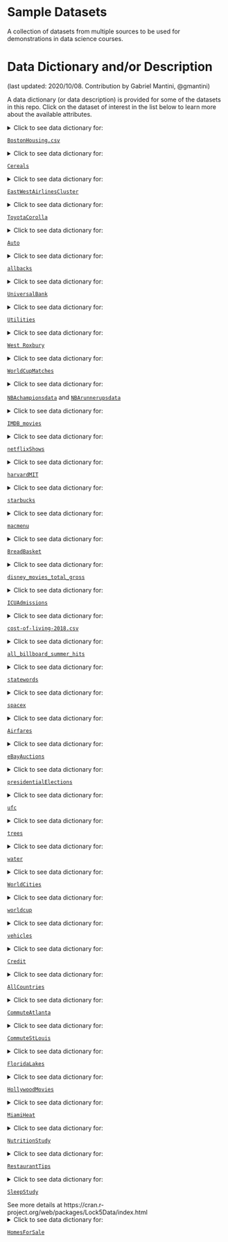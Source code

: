 # Sample Datasets

A collection of datasets from multiple sources to be used for demonstrations in data science courses. 

# Data Dictionary and/or Description
(last updated: 2020/10/08. Contribution by Gabriel Mantini, @gmantini)

A data dictionary (or data description) is provided for some of the datasets in this repo. Click on the dataset of interest in the list below to learn more about the available attributes.

<details>
  <summary> Click to see data dictionary for: 

  [`BostonHousing.csv`](https://github.com/reisanar/datasets/blob/master/BostonHousing.csv)
  </summary> This dataset contains information collected by the US Census Service concerning housing in the area of Boston Massachusetts. It was obtained from the StatLib archive (http://lib.stat.cmu.edu/datasets/boston). The dataset has 506 cases.
Source: The data was originally published by Harrison, D. and Rubinfeld, D.L. `Hedonic prices and the demand for clean air`, J. Environ. Economics & Management, vol.5, 81-102, 1978.
There are 14 attributes in each case of the dataset. They are:

  
  Variables |  Description
------------|----------------------------------------------------------------
`CRIM`      | Crime rate
`ZN`        | Percentage of residential land zoned for lots over 25,000 ft2
`INDUS`     | Percentage of land occupied by non-retail business
`CHAS`      | Does tract bound Charles River (`= 1` if tract bounds river, `= 0` otherwise)
`NOX`       | Nitric oxide concentration (parts per 10 million)
`RM`        | Average number of rooms per dwelling
`AGE`       | Percentage of owner-occupied units built prior to 1940
`DIS`       | Weighted distances to five Boston employment centers
`RAD`       | Index of accessibility to radial highways
`TAX`       | Full-value property tax rate per $10,000
`PTRATIO`   | Pupil-to-teacher ratio by town
`LSTAT`     | Percentage of lower status of the population
`MEDV`      | Median value of owner-occupied homes in $1000s
`CAT.MEDV`  | Is median value of owner-occupied homes in tract above $30,000 (`CAT.MEDV = 1`) or not (`CAT.MEDV = 0`)

</details>

<details>
  <summary> Click to see data dictionary for: 

  [`Cereals`](https://github.com/reisanar/datasets/blob/master/Cereals.csv)
  </summary> Source: DATA ANALYSIS FOR STUDENT LEARNING (DASL)
  
  Variables |  Description
------------|----------------------------------------------------------------
`Name`      | Name of cereal
`mfr`        | Manufacturer of cereal where A = American Home Food Products; G = General Mills; K = Kelloggs; N = Nabisco; P = Post; Q = Quaker Oats; R = Ralston Purina
`type`     | cold or hot
`calories`      | calories per serving
`protein`       | grams of protein
`fat`        | grams of fat
`sodium`       | milligrams of sodium
`fiber`       | grams of dietary fiber
`carbo`       | grams of complex carbohydrates
`sugars`       | grams of sugars
`potass`   | milligrams of potassium
`vitamins`     | vitamins and minerals - 0, 25, or 100, indicating the typical percentage of FDA recommended
`shelf`      | display shelf (1, 2, or 3, counting from the floor)
`weight`  | weight in ounces of one serving
`cups`  | number of cups in one serving
`rating`  | a rating of the cereals calculated by Consumer Reports


</details>

<details>
  <summary> Click to see data dictionary for: 

  [`EastWestAirlinesCluster`](https://github.com/reisanar/datasets/blob/master/EastWestAirlinesCluster.csv)
  </summary> East-West Airlines is trying to learn more about its customers.  Key issues are their flying patterns, earning and use of frequent flyer rewards, and use of the airline credit card.  The task is to identify customer segments via clustering.   			 
Source: Based upon real business data; company names have been changed.   
  
  Variables |  Description 
------------|----------------------------------------------------------------
`ID#`      | Unique ID
`Balance`        | Number of miles eligible for award travel
`Qual_miles`     | Number of miles counted as qualifying for Topflight status
`cc1_miles`      | Number of miles earned with freq. flyer credit card in the past 12 months:
`cc2_miles`       | Number of miles earned with Rewards credit card in the past 12 months:
`cc3_miles`        | Number of miles earned with Small Business credit card in the past 12 months:
`note: miles bins`       | 1 = under 5,000. 2 = 5,000 - 10,000. 3 = 10,001 - 25,000. 4 = 25,001 - 50,000. 5 = over 50,000
`Bonus_miles`       | Number of miles earned from non-flight bonus transactions in the past 12 months
`Bonus_trans`       | Number of non-flight bonus transactions in the past 12 months
`Flight_miles_12mo`       | Number of flight miles in the past 12 months
`Flight_trans_12`   | Number of flight transactions in the past 12 months
`Days_since_enroll`     |  Number of days since Enroll_date
`Award?`      | Dummy variable for Last_award (1=not null, 0=null)


</details>

<details>
  <summary> Click to see data dictionary for: 

  [`ToyotaCorolla`](https://github.com/reisanar/datasets/blob/master/ToyotaCorolla.csv)
  </summary> 
  
  Variables |  Description
------------|----------------------------------------------------------------
`Id`        | Record_ID
`Model`     | Model Description
`Price`      | Offer Price in EUROs
`Age_08_04`       | Age in months as in August 2004
`Mfg_Month`        | Manufacturing month (1-12)
`Mfg_Year`       | Manufacturing Year
`KM`       | Accumulated Kilometers on odometer
`Fuel_Type`       | Fuel Type (Petrol, Diesel, CNG)
`HP`       | Horse Power
`Met_Color`       | Metallic Color?  (Yes=1, No=0)
`Color`       | Color (Blue, Red, Grey, Silver, Black, etc.)
`Automatic`   | Automatic ( (Yes=1, No=0)
`CC`     | Cylinder Volume in cubic centimeters
`Doors`      | Number of doors
`Cylinders`  | Number of cylinders
`Gears`  | Number of gear positions
`Quarterly_Tax`  | Quarterly road tax in EUROs
`Weight`     | Weight in Kilograms
`Mfr_Guarantee`      | Within Manufacturer's Guarantee period  (Yes=1, No=0)
`BOVAG_Guarantee`       | BOVAG (Dutch dealer network) Guarantee  (Yes=1, No=0)
`Guarantee_Period`        | Guarantee period in months
`ABS`       | Anti-Lock Brake System (Yes=1, No=0)
`Airbag_1`       | Driver_Airbag  (Yes=1, No=0)
`Airbag_2`       | Passenger Airbag  (Yes=1, No=0)
`Airco`       | Airconditioning  (Yes=1, No=0)
`Automatic_airco`   | Automatic Airconditioning  (Yes=1, No=0)
`Boardcomputer`     | Boardcomputer  (Yes=1, No=0)
`CD_Player`      | CD Player  (Yes=1, No=0)
`Central_Lock`  | Central Lock  (Yes=1, No=0)
`Powered_Windows`  | Powered Windows  (Yes=1, No=0)
`Power_Steering`  | Power Steering  (Yes=1, No=0)
`Radio`        | Radio  (Yes=1, No=0)
`Mistlamps`       | Mistlamps  (Yes=1, No=0)
`Sport_Model`       | Sport Model  (Yes=1, No=0)
`Backseat_Divider`       | Backseat Divider  (Yes=1, No=0)
`Metallic_Rim`       | Metallic Rim  (Yes=1, No=0)
`Radio_cassette`   | Radio Cassette  (Yes=1, No=0)
`Parking_Assistant`     | Parking assistance system  (Yes=1, No=0)
`Tow_Bar`      | Tow Bar  (Yes=1, No=0)


</details>

<details>
  <summary> Click to see data dictionary for:
    
  [`Auto`](https://github.com/reisanar/datasets/blob/master/Auto.csv)
  </summary> Gas mileage, horsepower, and other information for 392 vehicles.
  
 Variables    |  Description
------------  |----------------------------------------------------------------
`mpg`         | miles per gallon
`cylinders`   | Number of cylinders between 4 and 8
`displacement`| Engine displacement (cu. inches)
`horsepower`  | Engine horsepower
`weight`      | Vehicle weight (lbs.)
`acceleration`| Time to accelerate from 0 to 60 mph (sec.)
`year`        | Model year (modulo 100)
`origin`      | Origin of car (1. American, 2. European, 3. Japanese)
`name`        | Vehicle name

</details>

<details>
  <summary> Click to see data dictionary for:
    
  [`allbacks`](https://github.com/reisanar/datasets/blob/master/allbacks.csv)
  </summary> The allbacks data frame gives measurements on the volume and weight of 15 books, some of which are softback (pb) and some which are hardback (hb). Area of the hardback covers is also included.
  
 Variables    |  Description
------------  |----------------------------------------------------------------
`volume`      | book volumes in cubic centimeters
`area`        | hard board cover areas in square centimeters
`weight`| book weights in grams
`cover`  | a factor with levels hb hardback, pb paperback

</details>

<details>
  <summary> Click to see data dictionary for:
    
  [`UniversalBank`](https://github.com/reisanar/datasets/blob/master/UniversalBank.csv)
  </summary> 
  
 Variables    |  Description
------------  |----------------------------------------------------------------
`ID`      | Customer ID
`Age`        | Customer's age in completed years
`Experience` | #years of professional experience
`Income`  | Annual income of the customer ($000)
`ZIPCode`      | Home Address ZIP code
`Family`        | Family size of the customer
`CCAvg`| Avg. spending on credit cards per month ($000)
`Education`  | Education Level. 1: Undergrad; 2: Graduate; 3: Advanced/Professional
`Mortgage`      | Value of house mortgage if any. ($000)
`Personal Loan`        | Did this customer accept the personal loan offered in the last campaign?
`Securities Account` | Does the customer have a securities account with the bank?
`CD Account`  | Does the customer have a certificate of deposit (CD) account with the bank?
`Online`      | Does the customer use internet banking facilities?
`CreditCard`        | Does the customer use a credit card issued by UniversalBank?

</details>

<details>
  <summary> Click to see data dictionary for:
    
  [`Utilities`](https://github.com/reisanar/datasets/blob/master/Utilities.csv)
  </summary> 
  
 Variables    |  Description
------------  |----------------------------------------------------------------
`Company`        | Company name
`Fixed_charge` | Fixed-charge coverage ratio (income/debt)
`RoR    `  | Percent rate of return on capital
`Cost    `      | Cost per KW capacity in place
`Load_factor    `        | Annual load factor
`Demand_growth    `| Percent demand growth
`Sales    `  | Sales (KWH use per year)
`Nuclear    `      | Nuclear    			Percent nuclear
`Fuel_Cost`        | Fuel_Cost			Total fuel costs (cents per KWH)

</details>

<details>
  <summary> Click to see data dictionary for:
    
  [`West Roxbury`](https://github.com/reisanar/datasets/blob/master/WestRoxbury.csv)
  </summary> 
  
 Variables    |  Description
------------  |----------------------------------------------------------------
`TOTAL VALUE    `      | Total assessed value for property, in thousands of USD
`TAX   `        | Tax bill amount based on total assessed value multiplied by the tax rate
`LOT SQFT          ` | Total lot size of parcel in square feet
`YR BUILT   `  | Year property was built
`GROSS AREA    `      | Gross floor area
`LIVING AREA         `        | Total living area for residential properties (ft2)
`FLOORS`| Number of floors
`ROOMS`  | Total number of rooms
`BEDROOMS    `      | Total number of bedrooms
`FULL BATH   `        | Total number of full baths
`HALF BATH         ` | Total number of half baths
`KITCHEN        `  | Total number of kitchens
`FIREPLACE   `      | Total number of fireplaces
`REMODEL        `        | When house was remodeled (Recent/Old/None)

</details>

<details>
  <summary> Click to see data dictionary for:
    
  [`WorldCupMatches`](https://github.com/reisanar/datasets/blob/master/WorldCupMatches.csv)
  </summary> World Cup Matches dataset shows all the results from the matches contested as part of the different editions of the tournament. You can also complement this dataset with the information in `worldcup.csv` that includes statistics for every player that participated in FIFA 2010 worldcup.

 Variables    |  Description
------------  |----------------------------------------------------------------
`Year`      | The year in which the match was played
`Datetime`        | The Date on which the match was played along with a 24 hour format time
`Stage` | The stage at which the match was played
`Stadium`  | Stadium name where the match was held
`City`      | The city name, where the match was played
`Home Team Name`        | Home team country name
`Home Team Goals`| Total goals scored by the home team by the end of the match
`Away Team Goals`  | Total goals scored by the away team by the end of the match
`Away Team Name`      | Away team country name
`Win conditions`        | Special win condition (if any)
`Attendance` | Total crowd present at the satdium
`Half-time Home Goals`  | Goals scored by the home team until half time
`Half-time Away Goals`      | Goals scored by the away team until half time
`Referee`        | Name of the first refree
`Assistant 1` | Name of the first assistant referee (linesman)
`Assistant 2`  | Name of the second assistant referee (linesman)
`RoundID`      | Unique ID of the Round
`MatchID`        | Unique ID of the match
`Home Team Initials` | Home team country's three letter initials
`Away Team Initials`  | Away team country's three letter initials

</details>

<details>
  <summary> Click to see data dictionary for:
    
  [`NBAchampionsdata`](https://github.com/reisanar/datasets/blob/master/NBAchampionsdata.csv) and [`NBArunnerupsdata`](https://github.com/reisanar/datasets/blob/master/NBArunnerupsdata.csv)
  </summary> Game-by-game team totals for the championship team and runner-up team from every finals game between 1980 and 2018. The 1980 NBA Finals was the first Finals series since the NBA added the three point line.
  
 Variables    |  Description
------------  |----------------------------------------------------------------
`Year`      | Year of competition
`Team`        | Team name
`Game` | Game of Best-of-7 series
`Win`  | Boolean of win or loss, with win represented as `1`
`Home`      | Boolean of Home or Away, with Home represented as `1`
`MP`        | Minutes Played
`FG`| Field Goals (includes both 2-point field goals and 3-point field goals)
`FGA`  | Field Goal Attempts (includes both 2-point field goal attempts and 3-point field goal attempts)
`FGP`      | Field Goal Percentage; the formula is FG / FGA
`TP`        | Time of Possession in minutes
`TPA` | 3-point Field Goal Attempts
`TPP`  | 3-point Field Goal Percentage
`FT`      | Free Throws
`FTA`        | Free Throw Attempts
`FTP` | Free Throw Percentage
`ORB`  | Offensive Rebounds
`DRB`      | Defensive Rebounds
`TRB`        | Total Rebounds
`AST` | Assists
`STL`  | Steals
`BLK`      | Blocks
`TOV`        | Turnovers
`PF`| Personal Fouls
`PTS`  | Points

</details>

<details>
  <summary> Click to see data dictionary for:
    
  [`IMDB_movies`](https://github.com/reisanar/datasets/blob/master/IMDB_movies.csv)
  </summary> Information of 1000 of the most popular movies on IMDB in the last 10 years. The data fields included are: Title, Genre, Description, Director, Actors, Year, Runtime, Rating, Votes, Revenue, Metascore (score of the movie on the _metacritic_ website)
  
 Variables    |  Description
------------  |----------------------------------------------------------------
`Rank`      | IMDb Ranking
`Title`        | Title Name
`Genre` | Category of Movie
`Description`  | Plot Description
`Director`      | Director Name
`Actors`        | Actor Names
`Year`| Year Released
`Runtime (Minutes)`  | Duration in minutes
`Rating`      | IMDb Rating
`Votes`        | Number of votes received
`Revenue (Millions)` | Total Movie Sales
`Metascore`  | Metascore Rating

</details>

<details>
  <summary> Click to see data dictionary for:
    
  [`netflixShows`](https://github.com/reisanar/datasets/blob/master/netflixShows.csv)
  </summary> Understanding the rating distributions of a variety of Netflix shows. Information for 1000 shows is provided including viewer ratings, Motion Picture Association of America film rating system that rates a film's suitability for certain audiences based on its content, release year, and others.
  
 Variables    |  Description
------------  |----------------------------------------------------------------
`title`      | Name of Show
`rating`        | TV Parental Guidelines Rating
`ratingLevel` | Description of rating content
`ratingDescription`  | Numerical correlation to rating from 10 to 110
`release year`      | Year of show premiere
`user rating score`        | Average rating
`user rating size`| Sample size of rating

</details>

<details>
  <summary> Click to see data dictionary for:
    
  [`harvardMIT`](https://github.com/reisanar/datasets/blob/master/harvardMIT.csv)
  </summary> In 2012, the Massachusetts Institute of Technology (MIT) and Harvard University launched open online courses on edX, a non-profit learning platform co-founded by the two institutions. Data contains information on 290 Harvard and MIT online courses, 250 thousand certifications, 4.5 million participants, and 28 million participant hours on the edX platform since 2012.
  
 Variables    |  Description
------------  |----------------------------------------------------------------
`Institution`      | HarvardX or  MITx
`Course Number`        | Course Number Identifier
`Launch Date` | Date of Release
`Course Title`  | Name of Course
`Instructors`      | Instructor Names
`Course Subject`        | Name of Course
`Year`| Year 1-4
`Honor Code Certificates`  | Description of Certificate
`Participants (Course Content Accessed)`      | Number of total participants that accessed course content
`Audited (> 50% Course Content Accessed)`        | Number of participants with > 50% Course Content Accessed
`Certified` | Number of certified completions
`% Audited`  | Percentage audited of total participants
`% Certified`      | Percentage certified of total participants
`% Certified of > 50% Course Content Accessed`        | Percentage certified of the audited amount
`% Played Video` | Percent of partcipants that played video
`% Posted in Forum`  | Percent of participants that posted in the forums
`% Grade Higher Than Zero`      | Percentage of partcipants that ended with a grade higher than zero
`Total Course Hours (Thousands)`        | Total course hours of participation
`Median Hours for Certification` | Median hours to complete the course to the point of certification by 
`Median Age`  | Average age of a participant
`% Male`      | Percentage of participants that are male
`% Female`        | Percentage of participants that are female
`% Bachelor's Degree or Higher`| Percentage of participants with a bachelor degree or higher

</details>

<details>
  <summary> Click to see data dictionary for:
    
  [`starbucks`](https://github.com/reisanar/datasets/blob/master/starbucks.csv)
  </summary> Starbucks is an American coffee chain founded in Seattle. It serves both beverages and food. This dataset includes the nutritional information for Starbucks' food and drink menu items. All nutritional information for drinks are for a 12oz serving size.
  
 Variables    |  Description
------------  |----------------------------------------------------------------
`Beverage_category`      | Type of beverage
`Beverage`        | Beverage name
`Beverage_prep` | Preparation of beverage, i.e. Soymilk, 2% milk, Venti, Short Nonfat Milk, Solo, Doppio 
`Calories`  | Number of calories per serving
`Total Fat (g)`      | Total grams of fat per serving
`Trans Fat (g)`        | Total grams of trans fat per serving
`Saturated Fat (g)`| Total grams of saturated fat per serving
`Sodium (mg)`  | Total milligrams of sodium per serving
`Total Carbohydrates (g)`      | Total grams of carbs per serving
`Cholesterol (mg)`        | Total milligrams of cholestrol per serving
`Dietary Fibre (g)` | Total grams of fiber per serving
`Sugars (g)`  | Total grams of sugar per serving
`Protein (g)`      | Total grams of protein per serving
`Vitamin A (% DV)`        | Percentage Vitamin A of standard daily value per serving
`Vitamin C (% DV)` | Percentage Vitamin C of standard daily value per serving
`Calcium (% DV)`  | Percentage Calcium of standard daily value per serving
`Iron (% DV)`      | Percentage Iron of standard daily value per serving
`Caffeine (mg)`        | Total milligrams of Caffeine per serving

</details>

<details>
  <summary> Click to see data dictionary for:
    
  [`macmenu`](https://github.com/reisanar/datasets/blob/master/macmenu.csv)
  </summary> This dataset provides a nutrition analysis of every menu item on the US McDonald's menu, including breakfast, beef burgers, chicken and fish sandwiches, fries, salads, soda, coffee and tea, milkshakes, and desserts.
  
 Variables    |  Description
------------  |----------------------------------------------------------------
`Category`      | Categorization of item: Breakfast, Beef & Pork, Chicken & Fish, Beverages, Desserts, Salads, Snacks & Sides, Coffee & Tea, Smoothies & Shakes
`Item`        | Item name from menu
`Serving Size` | Size of one serving 
`Calories`  | Number of calories per serving
`Calories from Fat`      | Number of calories per serving coming from fat
`Total Fat`        | Total grams of fat per serving
`Total Fat (% Daily Value)`| Percentage fat of standard daily value per serving
`Saturated Fat`  |  Total grams of saturated fat per serving
`Saturated Fat (% Daily Value)`      | Percentage saturated fat of standard daily value per serving
`Trans Fat`        | Total grams of trans fat per serving
`Cholesterol` | Total milligrams of cholestrol per serving
`Cholesterol (% Daily Value)`  | Percenetage cholestrol of standard daily value per serving
`Sodium (mg)`  | Total milligrams of sodium per serving
`Sodium (% Daily Value)`        | Percentage sodium of standard daily value per serving
`Carbohydrates` | Total grams of carbs per serving
`Carbohydrates (% Daily Value)`  | Percentage carbs of standard daily value per serving
`Dietary Fibre (g)` | Total grams of fiber per serving
`Dietary Fiber (% Daily Value)`        | Percentage fiber of standard daily value per serving
`Sugars (g)`  | Total grams of sugar per serving
`Protein (g)`      | Total grams of protein per serving
`Vitamin A (% DV)`        | Percentage Vitamin A of standard daily value per serving
`Vitamin C (% DV)` | Percentage Vitamin C of standard daily value per serving
`Calcium (% DV)`  | Percentage Calcium of standard daily value per serving
`Iron (% DV)`      | Percentage Iron of standard daily value per serving

</details>

<details>
  <summary> Click to see data dictionary for:
    
  [`BreadBasket`](https://github.com/reisanar/datasets/blob/master/BreadBasket.csv)
  </summary> The dataset contains more than 6000 transactions from a bakery. Data set containing 15010 observations and more than 6000 transactions from a bakery. The data set contains the following columns: date, time, transaction ID, and item bought.
  
 Variables    |  Description
------------  |----------------------------------------------------------------
`Date`      | Date of transaction
`Time`        | Time of transaction
`Transaction` | Transaction ID number, in which one transaction is a unique number
`Item`  | Item purchased


</details>

<details>
  <summary> Click to see data dictionary for:
    
  [`disney_movies_total_gross`](https://github.com/reisanar/datasets/blob/master/disney_movies_total_gross.csv)
  </summary> - Additional dataset to consider: `disney-characters.csv` with Disney characters by hero or villain type. 

Information for 579 movies is provided including release date, genre, and total gross.
  
 Variables    |  Description
------------  |----------------------------------------------------------------
`movie_title`      | Name of Movie
`release_date`        | Date of release in Month DD, YYYY
`genre` | Type of Movie
`MPAA_rating`  | MPAA_rating: G, PG, PG-13, R, NC-17
`total_gross`      | Total gross profit of the movie
`inflation_adjusted_gross`        | Total gross profit of the movie adjusted for inflation

</details>

<details>
  <summary> Click to see data dictionary for:
    
  [`ICUAdmissions`](https://github.com/reisanar/datasets/blob/master/ICUAdmissions.csv)
  </summary> Data from a sample of 200 patients following admission to an adult intensive care unit (ICU)
  
 Variables    |  Description
------------  |----------------------------------------------------------------
`ID`      | 
`Status`        | Patient status: 0=lived or 1=died
`Age` | Age in years
`Sex`  | 0=male or 1=female
`Race`      | 1=white, 2=black, or 3=other
`Service`        | 0=medical or 1=surgical
`Cancer`| Is cancer involved? 0=no or 1=yes
`Renal`  | Is chronic renal failure involved? 0=no or 1=yes
`Infection`      | Is infection involved? 0=no or 1=yes
`CPR`        | Patient gets CPR prior to admission? 0=no or 1=yes
`Systolic` | Systolic blood pressure (in mm of Hg)
`HeartRate`  | Pulse rate (beats per minute)
`Previous`      | Previous admission to ICU within 6 months? 0=no or 1=yes
`Type`        | Admission type: 0=elective or 1=emergency
`Fracture` | Fractured bone involved? 0=no or 1=yes
`PO2`  | (Partial oxygen level from blood gases under 60? 0=no or 1=yes
`PH`      | pH from blood gas under 7.25? 0=no or 1=yes
`PCO2`        | Partial carbon dioxide level from blood gas over 45? 0=no or 1=yes
`Bicarbonate` | Bicarbonate from blood gas under 18? 0=no or 1=yes
`Creatinine`  | Creatinine from blood gas over 2.0? 0=no or 1=yes
`Consciousness`      | Level: 0=conscious, 1=deep stupor, or 2=coma

</details>

<details>
  <summary> Click to see data dictionary for:
    
  [`cost-of-living-2018.csv`](https://github.com/reisanar/datasets/blob/master/cost-of-living-2018.csv)
  </summary> 
  
 Variables    |  Description
------------  |----------------------------------------------------------------
`City`      | Name of City
`Cost of Living Index`        | Cost of Living Index is a relative indicator of consumer goods prices, including groceries, restaurants, transportation and utilities. Does not include accommodation expenses such as rent or mortgage. If a city has a Cost of Living Index of 120, it means [Numbeo](https://www.numbeo.com/cost-of-living/) estimates it is 20% more expensive than New York (excluding rent).
`Rent Index` | Estimation of prices of renting apartments in the city compared to New York City. If Rent index is 80, Numbeo estimates that price of rents in that city is on an average 20% less than the price in New York.
`Cost of Living Plus Rent Index`  | Estimation of consumer goods prices including rent comparing to New York City
`Groceries Index`      | Estimation of grocery prices in the city compared to New York City
`Restaurant Price Index`        | Comparison of prices of meals and drinks in restaurants and bars compared to NYC
`Local Purchasing Power Index`| Shows relative purchasing power in buying goods and services in a given city for the average wage in that city. If domestic purchasing power is 40, this means that the inhabitants of that city with the average salary can afford to buy on an average 60% less goods and services than New York City residents with an average salary.

</details>

<details>
  <summary> Click to see data dictionary for:
    
  [`all_billboard_summer_hits`](https://github.com/reisanar/datasets/blob/master/all_billboard_summer_hits.csv)
  </summary> Songs that were part of the Billboard Summer Hits list from 1958 to 2017. Dataset includes music features as provided by the Spotify API, including the "acousticness" and "danceability" of the song, and measurements of valence, tempo, among other audio features. A description of the features can be found at <https://developer.spotify.com/documentation/web-api/reference/tracks/get-audio-features/>
  
 Variables    |  Description
------------  |----------------------------------------------------------------
`danceability`      | 	Danceability describes how suitable a track is for dancing based on a combination of musical elements including tempo, rhythm stability, beat strength, and overall regularity. A value of 0.0 is least danceable and 1.0 is most danceable. 
`energy`        | 	Energy is a measure from 0.0 to 1.0 and represents a perceptual measure of intensity and activity. Typically, energetic tracks feel fast, loud, and noisy. For example, death metal has high energy, while a Bach prelude scores low on the scale. Perceptual features contributing to this attribute include dynamic range, perceived loudness, timbre, onset rate, and general entropy. 
`key` | 	The estimated overall key of the track. Integers map to pitches using standard Pitch Class notation . E.g. 0 = C, 1 = C♯/D♭, 2 = D, and so on. If no key was detected, the value is -1.
`loudness`  | 	The overall loudness of a track in decibels (dB). Loudness values are averaged across the entire track and are useful for comparing relative loudness of tracks. Loudness is the quality of a sound that is the primary psychological correlate of physical strength (amplitude). Values typical range between -60 and 0 db.
`mode`      | 	Mode indicates the modality (major or minor) of a track, the type of scale from which its melodic content is derived. Major is represented by 1 and minor is 0.
`speechiness`        | 	Speechiness detects the presence of spoken words in a track. The more exclusively speech-like the recording (e.g. talk show, audio book, poetry), the closer to 1.0 the attribute value. Values above 0.66 describe tracks that are probably made entirely of spoken words. Values between 0.33 and 0.66 describe tracks that may contain both music and speech, either in sections or layered, including such cases as rap music. Values below 0.33 most likely represent music and other non-speech-like tracks.
`acousticness`| 	A confidence measure from 0.0 to 1.0 of whether the track is acoustic. 1.0 represents high confidence the track is acoustic. 
`instrumentalness`  | 	Predicts whether a track contains no vocals. “Ooh” and “aah” sounds are treated as instrumental in this context. Rap or spoken word tracks are clearly “vocal”. The closer the instrumentalness value is to 1.0, the greater likelihood the track contains no vocal content. Values above 0.5 are intended to represent instrumental tracks, but confidence is higher as the value approaches 1.0. 
`liveness`      | 	Detects the presence of an audience in the recording. Higher liveness values represent an increased probability that the track was performed live. A value above 0.8 provides strong likelihood that the track is live. 
`valence`        | 	A measure from 0.0 to 1.0 describing the musical positiveness conveyed by a track. Tracks with high valence sound more positive (e.g. happy, cheerful, euphoric), while tracks with low valence sound more negative (e.g. sad, depressed, angry).
`tempo` | 	The overall estimated tempo of a track in beats per minute (BPM). In musical terminology, tempo is the speed or pace of a given piece and derives directly from the average beat duration. 
`track_uri`  | spotify track uri
`duration_ms`      | 	The duration of the track in milliseconds.
`time_signature`        | 	An estimated overall time signature of a track. The time signature (meter) is a notational convention to specify how many beats are in each bar (or measure).
`key_mode` | mode of key
`playlist_name`  | name of playlist
`playlist_img`      | image of playlsit url
`track_name`        | name of track
`artist_name` | name of artist
`album_name`  | name of album
`album_img`      | image of album url
`year`        | year of release

</details>

<details>
  <summary> Click to see data dictionary for:
    
  [`statewords`](https://github.com/reisanar/datasets/blob/master/statewords.csv)
  </summary> This is the data behind the FiveThirtyEight story [_"What America's Governors Are Talking About"_](https://fivethirtyeight.com/features/what-americas-governors-are-talking-about/). Full description of all variables is included in <https://github.com/fivethirtyeight/data/tree/master/state-of-the-state>. It contains every one-word phrase that was mentioned in at least 10 speeches and every two- or three-word phrase that was mentioned in at least five speeches after a list of stop-words was removed and the word "healthcare" was replaced with "health care" so that they were not counted as distinct phrases.
  
 Variables    |  Description
------------  |----------------------------------------------------------------
`phrase`      | one, two, or three-word phrase
`category`        | thematic categories for n-grams hand-coded by FiveThirtyEight staff: economy/fiscal issues, education, health care, energy/environment, crime/justice, mental health/substance abuse
`d_speeches` | number of Democratic speeches containing the n-gram
`r_speeches`  | number of Republican speeches containing the n-gram
`total`      | total number of speeches containing the n-gram
`percent_of_d_speeches`        | percent of the 23 Democratic speeches containing the phrase
`percent_of_r_speeches`| percent of the 27 Republican speeches containing the phrase
`chi2`  | chi^2 statistic
`pval`      | p-value for chi^2 test

</details>

<details>
  <summary> Click to see data dictionary for:
    
  [`spacex`](https://github.com/reisanar/datasets/blob/master/spacex.csv)
  </summary> SpaceX launch data including date, booster version, payload mass, customer, and mission outcome. If you use this dataset, please update it to include the latest information on launches <https://www.spacex.com/missions>.
  
 Variables    |  Description
------------  |----------------------------------------------------------------
`Flight Number`      | Flight number
`Date`        | Date of launch 
`Time (UTC)` | Time of launch in Coordinated Universal Time
`Booster Version`  | Booster version used
`Launch Site`      | Launch site of flight
`Payload`        | Name of spaceship 
`Payload Mass (kg)`| Weight of payload in kg
`Orbit`  | Orbit classification
`Customer`      | Customer of flight
`Mission Outcome`        | Description of mission outcome
`Landing Outcome` | Description of landing outcome

</details>

<details>
  <summary> Click to see data dictionary for:
    
  [`Airfares`](https://github.com/reisanar/datasets/blob/master/Airfares.csv)
  </summary> 
  
 Variables    |  Description
------------  |----------------------------------------------------------------
`S_CODE`      | Starting airport's code 
`S_CITY`        | Starting city
`E_CODE` | Ending airport's code
`E_CITY`  | Ending city
`COUPON`      | Average number of coupons (a one-coupon flight is a nonstop flight, a two-coupon flight is a one-stop flight, etc.) for that route
`NEW`        | Number of new carriers entering that route between Q3-96 and Q2-97
`VACATION`| Whether (`Yes`) or not (`No`) a vacation route
`SW`  | Whether (`Yes`) or not (`No`) Southwest Airlines serves that route
`HI`      | Herfindahl index: measure of market concentration
`S_INCOME`        | Starting city's average personal income
`E_INCOME` | Ending city's average personal income
`S_POP`  | Starting city's population
`E_POP`      | Ending city's population
`SLOT`        | Whether or not either endpoint airport is slot-controlled (this is a measure of airport congestion)
`GATE` | Whether or not either endpoint airport has gate constraints (this is another measure of airport congestion)
`DISTANCE`  | Distance between two endpoint airports in miles
`PAX`      | Number of passengers on that route during period of data collection
`FARE`        | Average fare on that route

</details>

<details>
  <summary> Click to see data dictionary for:
    
  [`eBayAuctions`](https://github.com/reisanar/datasets/blob/master/eBayAuctions.csv)
  </summary> 
  
 Variables    |  Description
------------  |----------------------------------------------------------------
`Category`     | Category of the auctioned item.
`currency`     | Currency    
`sellerRating` |  a rating by eBay, as a function of the number of "good" and "bad" transactions the seller had on eBay
`Duration`     | Number of days the auction lasted (set by seller at auction start)
`endDay`       | Day of week that the auction closed
`ClosePrice`   | Price item sold at (converted into USD)
`OpenPrice`    | Initial price set by the seller (converted into USD)
`Competitive?` | Whether the auction had a single bid (`0`) or more (`1`)

</details>

<details>
  <summary> Click to see data dictionary for:
    
  [`presidentialElections`](https://github.com/reisanar/datasets/blob/master/presidentialElections.csv)
  </summary> Democratic share of the presidential vote, 1932-2016, in each state and the District of Columbia.
  
 Variables    |  Description
------------  |----------------------------------------------------------------
`state`      | Name of state
`demVote`        | percent of the vote for president won by the Democratic candidate
`year` | integer year in YYYY format
`south`  | TRUE if state is one of the 11 states of the former Confederacy

</details>

<details>
  <summary> Click to see data dictionary for:
    
  [`ufc`](https://github.com/reisanar/datasets/blob/master/ufc.csv)
  </summary> Upper Flat Creek forest cruise tree data. These are a subset of the tree measurement data from the Upper Flat Creek unit of the University of Idaho Experimental Forest, which was measured in 1991. The inventory was based on variable radius plots with 6.43 sq. m. per ha. BAF (Basal Area Factor).The forest stand was 121.5 ha. This version of the data omits errors, trees with missing heights, and uncommon species. The four species are Douglas-fir, grand fir, western red cedar, and western larch.

 Variables    |  Description
------------  |----------------------------------------------------------------
`plot`      | plot label
`tree`        | tree label
`species` | species kbd with levels DF, GF , WC, WL
`dbh.cm`  | tree diameter at 1.37m from the ground, measured in centimetres
`height.m`      | tree height measured in meters

</details>

<details>
  <summary> Click to see data dictionary for:
    
  [`trees`](https://github.com/reisanar/datasets/blob/master/trees.csv)
  </summary> These are a subset of the von Guttenberg data, a set of measurements on Norway spruce (Picea abies [L.] Karst) in several different locations and site categories.

 Variables    |  Description
------------  |----------------------------------------------------------------
`ID`      | A factor identifying the tree by location, site, and tree number.
`Age`        | The age at which the tree was measured.
`Vol ` | The bole volume of the tree, in cubic dm.

</details>

<details>
  <summary> Click to see data dictionary for:
    
  [`water`](https://github.com/reisanar/datasets/blob/master/water.csv)
  </summary> Can Southern California's water supply in future years be predicted from past data? One factor affecting water availability is stream runoff.  If runoff could be predicted, engineers, planners and policy makers could do their jobs more efficiently. Multiple linear regression models have been used in this regard This dataset contains 43 years worth of precipitation measurements taken at six sites in the Owens Valley ( labeled APMAM, APSAB, APSLAKE, OPBPC, OPRC, and OPSLAKE), and stream runoff volume at a site near Bishop, California.
  
 Variables    |  Description
------------  |----------------------------------------------------------------
`Year`      |  collection year
`APMAM`        |  Snowfall in inches measurement site
`APSLAKE` |  Snowfall in inches measurement site
`APSAB` | Snowfall in inches measurement site
`OPBPC`  |  Snowfall in inches measurement site
`OPRC`      |  Snowfall in inches measurement site
`OPSLAKE`        | Snowfall in inches measurement site
`BSAAM`| Stream runoff near Bishop, CA, in acre-feet

</details>

<details>
  <summary> Click to see data dictionary for:
    
  [`WorldCities`](https://github.com/reisanar/datasets/blob/master/WorldCities.csv)
  </summary> A data frame with 23,018 observations on the following 10 variables.
  
 Variables    |  Description
------------  |----------------------------------------------------------------
`code`      | The ISO (?) city code
`name`        | Name of the city
`latitude` | location in degrees
`longitude`  | location in degrees
`country`      | Two letter country code
`countryRegion`        | A numerical region
`population`| Population
`regionCode`  | ISO (?) Code
`region`      | Name of the region
`date`        | Date estimate made

</details>

<details>
  <summary> Click to see data dictionary for:
    
  [`worldcup`](https://github.com/reisanar/datasets/blob/master/worldcup.csv)
  </summary> Data on players from the 2010 World Cup
  
 Variables    |  Description
------------  |----------------------------------------------------------------
`Position`      | a factor with levels Defender Forward Goalkeeper Midfielder
`Time`        | Time played in minutes
`Shots` | Number of shots attempted
`Passes`  | Number of passes made
`Tackles`      | Number of tackles made
`Saves`        | Number of saves made

</details>

<details>
  <summary> Click to see data dictionary for:
    
  [`vehicles`](https://github.com/reisanar/datasets/blob/master/vehicles.csv)
  </summary> 
  
 Variables    |  Description
------------  |----------------------------------------------------------------
`id`      | Unique EPA identifier
`make`        | Manufacturer
`model` | Model name
`year`  | Model year
`class`      | EPA vehicles size class, http://www.fueleconomy.gov/feg/ws/wsData.shtml#VClass
`trans`        | Transmission
`drive`| Drive Train
`cyl`  | Number of cylinders
`displ`      | Engine displacement, in litres
`fuel`        | Fuel type
`hwy` | Highway fuel economy, in mpg
`cty`  | City fuel economy, in mpg

</details>

<details>
  <summary> Click to see data dictionary for:
    
  [`Credit`](https://github.com/reisanar/datasets/blob/master/Credit.csv)
  </summary> A simulated data set containing information on ten thousand customers. The aim here is to predict which customers will default on their credit card debt.
  
 Variables    |  Description
------------  |----------------------------------------------------------------
`ID`      | Identification
`Income`        | Income in $10,000's
`Limit` | Credit limit
`Rating`  | Credit rating
`Cards`      | Number of credit cards
`Age`        | Age in years
`Education`| Number of years in education
`Gender`  | A factor with levels Male and Female
`Student`      | A factor with levels No and Yes indicating whether the individual was a student
`Married`        | A factor with levels No and Yes indicating whether the individual was married
`Ethnicity` | A factor with levels African American, Asian, and Caucasian indicating the individual's ethnicity
`Balance`  | Average credit card balance in $

</details>

<details>
  <summary> Click to see data dictionary for:
    
  [`AllCountries`](https://github.com/reisanar/datasets/blob/master/AllCountries.csv)
  </summary> Data on the countries of the world. Most data from 2008 to avoid many missing values in more recent years. Data collected from worldbank.org.
  
 Variables    |  Description
------------  |----------------------------------------------------------------
`Country`      | Name of the country
`Code`        | Three letter country code
`LandArea` | Size in sq. kilometers
`Population`  | Population in millions
`Energy`      | Energy usage (kilotons of oil)
`Rural`        | Percentage of population living in rural areas
`Military`| Percentage of government expenditures directed toward the military
`Health`  | Percentage of government expenditures directed towards healthcare
`HIV`      | Percentage of the population with HIV
`Internet`        | Percentage of the population with access to the internet
`Developed` | Categories for kilowatt hours per capita, 1= under 2500, 2 = 2500 to 5000, 3 = over 5000
`BirthRate`  | Births per 1000 people
`ElderlyPop`      | Percentage of the population at least 65 years old
`LifeExpectancy`        | Average life expectancy (years)
`CO2` | CO2 emissions (metric tons per capita)
`GDP`  | Gross Domestic Prodcut (per capita)
`Cell`      | Cell phone subscriptions (per 100 people)
`Electricity`        | Electric power consumption (kWh per capita)

</details>

<details>
  <summary> Click to see data dictionary for:
    
  [`CommuteAtlanta`](https://github.com/reisanar/datasets/blob/master/CommuteAtlanta.csv)
  </summary> Commute times and distance for a sample of 500 people in Atlanta. Data were extracted respondents in the Atlanta metropolitan area. They include only cases where the respondent worked somewhere other than home. Sample chosen using DataFerret at http://www.thedataweb.org/index.html
  
 Variables    |  Description
------------  |----------------------------------------------------------------
`City`      | Atlanta
`Age`        | Age of the respondent (in years)
`Distance` | Commute distance (in miles)
`Time`  | Commute time (in minutes)
`Sex`      | F or M

</details>

<details>
  <summary> Click to see data dictionary for:
    
  [`CommuteStLouis`](https://github.com/reisanar/datasets/blob/master/CommuteStLouis.csv)
  </summary> Commute times and distance for a sample of 500 people in St. Louis. Data were extracted respondents in the St. Louis metropolitan area. They include only cases where the respondent worked somewhere other than home. Sample chosen using DataFerret at http://www.thedataweb.org/index.html
  
 Variables    |  Description
------------  |----------------------------------------------------------------
`City`      | St. Louis
`Age`        | Age of the respondent (in years)
`Distance` | Commute distance (in miles)
`Time`  | Commute time (in minutes)
`Sex`      | F or M


</details>

<details>
  <summary> Click to see data dictionary for:
    
  [`FloridaLakes`](https://github.com/reisanar/datasets/blob/master/FloridaLakes.csv)
  </summary> Water quality for a sample of lakes in Florida
  
 Variables    |  Description
------------  |----------------------------------------------------------------
`ID`      | An identifying number for each lake
`Lake`        | Name of the lake
`Alkalinity` | Concentration of calcium carbonate (in mg/L)
`pH`  | Acidity
`Calcium`      | Amount of calcium in water
`Chlorophyll`        | Amount of chlorophyll in water
`AvgMercury`| Average mercury level for a sample of fish (large mouth bass) from each lake
`NumSamples`  | Number of fish sampled at each lake
`MinMercury`      | Minimum mercury level in a sampled fish
`MaxMercury`        | Maximum mercury level in a sampled fish
`ThreeYrStdMercury` | Adjusted mercury level to account for the age of the fish
`AgeData`  | Mean age of fish in each sample

</details>

<details>
  <summary> Click to see data dictionary for:
    
  [`HollywoodMovies`](https://github.com/reisanar/datasets/blob/master/HollywoodMovies.csv) 
  </summary> Information for 136 movies released from Hollywood in 2011.
  
 Variables    |  Description
------------  |----------------------------------------------------------------
`Movie`      | Title of movie
`LeadStudio`        | Studio that released the movie
`RottenTomatoes` | Rotten Tomatoes rating (reviewers)
`AudienceScore`  | Audience rating (via Rotten Tomatoes)
`Story`      | General theme - one of 21 themes
`Genre`        | Type of Movie: Action, Adventure, Animation, Comedy, Drama, Fantasy, Horror, Romance, or Thriller
`TheatersOpenWeek`| Number of screens for opening weekend
`BOAverageOpenWeek`  | Average box office income per theater - opening weekend
`DomesticGross`      | Gross income for domestic viewers (in millions)
`ForeignGross`        | Gross income for foreign viewers (in millions)
`WorldGross` | Gross income for all viewers (in millions)
`Budget`  | Production budget (in millions)
`Profitability`      | WorldGross/Budget
`OpeningWeekend`        | Opening weekend gross (in millions)

</details>

<details>
  <summary> Click to see data dictionary for:
    
  [`MiamiHeat`](https://github.com/reisanar/datasets/blob/master/MiamiHeat.csv)
  </summary> Game log data for all the Miami Heat basketball team in 2010-11. Information from online boxscores for all 82 regular season games played by the Miami Heat during the 2010-11 regular season.
  
 Variables    |  Description
------------  |----------------------------------------------------------------
`Game`      | ID number for each game
`Date`        | Data the game was played
`Location` | Away or Home
`Opp`  | Opponent team
`Win`      | Game result: L or W
`FG`        | Field goals made
`FGA`| Field goals attempted
`FG3`  | Three-point field goals made
`FG3A`      | Three-point field goals attempted
`FT`        | Free throws made
`FTA` | Free throws attempted
`Rebounds`  | Total rebounds
`OffReb`      | Offensive rebounds
`Assists`        | Number of assists
`Steals` | Number of steals
`Blocks`  | Number of shots blocked
`Turnovers`      | Number of turnovers
`Fouls`        | Number of fouls
`Points` | Number of points scored
`OppFG`  | Opponent's field goals made
`OppFGA`      | Opponent's Field goals attempted
`OppFG3`        | Opponent's Three-point field goals made
`OppFG3A`| Opponent's Three-point field goals attempted
`OppFT`  | Opponent's Free throws made
`OppFTA`        | Opponent's Free throws attempted
`OppOffReb` | Opponent's Offensive rebounds
`OppRebounds`  | Opponent's Total rebounds
`OppAssists`      | Opponent's assists
`OppSteals`        | Opponent's steals
`OppBlocks`| Opponent's shot blocked
`OppTurnovers`  | Opponent's turnovers
`OppFouls`        | Opponent's fouls
`OppPoints`| Opponent's points scored

</details>

<details>
  <summary> Click to see data dictionary for:
    
  [`NutritionStudy`](https://github.com/reisanar/datasets/blob/master/NutritionStudy.csv) 
  </summary> Variables related to nutrition and health for 315 individuals.
  
 Variables    |  Description
------------  |----------------------------------------------------------------
`ID`      | ID number for each subject in this sample
`Age`        | Subject's age (in years)
`Smoke` | a factor with levels No Yes
`Quetelet`  | Weight/(Height^2)
`Vitamin`      | Vitamin use: 1 = Regulary, 2 = Occasionally, or 3 = No
`Calories`        | Number of calories consumer per day
`Fat`| Grams of fat consumed per day
`Fiber`  | Grams of fiber consumed per day
`Alcohol`      | Number of alcoholic drinks consumed per week
`Cholesterol`        | Cholesterol consumed (mg per day)
`BetaDiet` | Dietary beta-carotene consumed (mcg per day)
`RetinolDiet`  | Dietary retinol consumed (mcg per day)
`BetaPlasma`      | Plasma beta-carotene (ng/ml)
`RetinolPlasma`        | Plasma retinol (ng/ml)
`Gender` | Coded as Female or Male
`VitaminUse`  | Coded as No Occasional Regular
`PriorSmoke`      | Smoking status: 1 = Never, 2 = Former, or 3 = Current

</details>

<details>
  <summary> Click to see data dictionary for:
    
  [`RestaurantTips`](https://github.com/reisanar/datasets/blob/master/RestaurantTips.csv) 
  </summary> Tip data from the First Crush Bistro in Potsdam, NY. Restaurant bills were collected over a two week period that was believed to provide a good sample of customers. Data recorded from 157 bills with 7 variables.
  
 Variables    |  Description
------------  |----------------------------------------------------------------
`Bill`      | Size of the bill (in dollars)
`Tip`        | Size of the tip (in dollars)
`Credit` | Paid with a credit card? n or y
`Guests`  | Number of people in the group
`Day`      | Day of the week: m=Monday, t = Tuesday, w = Wednesday, th = Thursday, or f = Friday
`Server`        | Code for waiter/waitress: A, B, or C
`PctTip`| Tip as a percentage of the bill

</details>

<details>
  <summary> Click to see data dictionary for:
    
  [`SleepStudy`](https://github.com/reisanar/datasets/blob/master/SleepStudy.csv) 
  </summary> Data from a study of sleep patterns for college students. Obtained from sample of students who did skills tests to measure cognitive function, completed a survery that asked many questions about attitudes and habits, and kept a sleep diary to record time and quality of sleep over a two week period.
  
 Variables    |  Description
------------  |----------------------------------------------------------------
`Gender`      | 1 = male, 0 = female
`ClassYear`        | Year in school, 1 = first year, ..., 4 = senior
`LarkOwl` | Early riser of night owl? Lark, Neither, or Owl
`NumEarlyClass`  | Number of classes per week before 9am
`EarlyClass`      | Indicator for any early classes
`GPA`        | Grade point average (0-4 scale)
`ClassesMissed`| Number of classes missed in a semester
`CognitionZscore`  | Z-score on a test of cognitive skills
`PoorSleepQuality`      | Measure of sleep quality (higher values are poorer sleep)
`DepressionScore`        | Measure of degree of depression
`AnxietyScore` | Measure of amount of anxiety
`StressScore`  | Measure amount of stress
`DepressionStatus`      | Coded depression score: normal, moderate, or severe
`AnxietyStatus`        | Coded anxiety score: normal, moderate, or severe
`Stress` | Coded stress score: normal or high
`DASScore`  | Combined score for depression, anxiety and stress
`Happiness`      | Measure of degree of happiness
`AlcoholUse`        | Self-reported: Abstain, Light, Moderate, or Heavy
`Drinks` | Number of alcoholic drinks per week
`WeekdayBed`  | Average wqeekday bedtime (24.0 = midnight)
`WeekdayRise`      | Average weekday rise time (8.0 = 8am)
`WeekdaySleep`        | Average hours of sleep on weekdays
`WeekendBed`| Average weekend bedtime (24.0 = midnight)
`WeekendRise`  | Average weekend rise time (8.0 = 8am)
`WeekendSleep` | Average weekend bedtime (24.0 = midnight)
`AverageSleep` | Average hours of sleep for all days
`AllNighter`   | Had an all-nighter this semester? 1 = yes, 0 = no

</details>
See more details at https://cran.r-project.org/web/packages/Lock5Data/index.html

<details>
  <summary> Click to see data dictionary for:
    
  [`HomesForSale`](https://github.com/reisanar/datasets/blob/master/HomesForSale.csv) 
  </summary> Data on homes for sale in four states, selected from zillow.com in 2010.
  
 Variables    |  Description
------------  |----------------------------------------------------------------
`State`      | Location of the home: CA NJ NY PA
`Price`        | Asking price (in $1,000's)
`Size` | Area of all rooms (in 1,000's sq. ft.)
`Beds`  | Number of bedrooms
`Baths`      | Number of bathrooms

</details>
